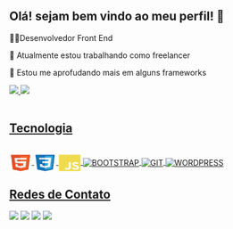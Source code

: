 ## Olá! sejam bem vindo ao meu perfil! 👋

🧑‍💻Desenvolvedor Front End

🔭 Atualmente estou trabalhando como freelancer

🌱 Estou me aprofudando mais em alguns frameworks

  <div>
    <a href="https://github.com/frapereira">
    <img height="180em" src="https://github-readme-stats.vercel.app/api?username=frapereira&show_icons=true&theme=tokyonight&include_all_commits=true&count_private=true"/>
    <img height="180em" src="https://github-readme-stats.vercel.app/api/top-langs/?username=frapereira&layout=compact&langs_count=6&theme=tokyonight"/>
 </div>
 
 <br>
 
 <h2>Tecnologia</h2> 
 
 <div style="display: inline_block"><br>
   <img align="center" alt="HTML" height="30" width="40" src="https://raw.githubusercontent.com/devicons/devicon/master/icons/html5/html5-original.svg">
   <img align="center" alt="CSS" height="30" width="40" src="https://raw.githubusercontent.com/devicons/devicon/master/icons/css3/css3-original.svg">
   <img align="center" alt="Js" height="30" width="40" src="https://raw.githubusercontent.com/devicons/devicon/master/icons/javascript/javascript-plain.svg">
   <img align="center" alt="BOOTSTRAP" height="40" width="50" src="https://cdn.jsdelivr.net/gh/devicons/devicon@latest/icons/bootstrap/bootstrap-original.svg" />
   <img align="center" alt="GIT" height="40" width="50" src="https://cdn.jsdelivr.net/gh/devicons/devicon@latest/icons/git/git-original.svg" />
   <img align="center" alt="WORDPRESS" height="40" width="50" src="https://cdn.jsdelivr.net/gh/devicons/devicon@latest/icons/wordpress/wordpress-plain.svg" />
           
           
           
           
 </div>
 
 <h2>Redes de Contato</h2>
 
 <div> 
 
   <a href="https://www.instagram.com/f_pereira5/" target="_blank"><img src="https://img.shields.io/badge/-Instagram-%23E4405F?style=for-the-badge&logo=instagram&logoColor=white" target="_blank"></a>
   <a href="mailto:0227pereira@gmail.com" target="_blank"><img src="https://img.shields.io/badge/Gmail-D14836?style=for-the-badge&logo=gmail&logoColor=white"></a>
   <a href="https://www.linkedin.com/in/rafaella-ballerini-45875016a" target="_blank"><img src="https://img.shields.io/badge/-LinkedIn-%230077B5?style=for-the-badge&logo=linkedin&logoColor=white" target="_blank"></a> 
   <a href="https://www.linkedin.com/in/francisco-spereira/" target="_blank"><img src="https://img.shields.io/badge/-LinkedIn-%230077B5?style=for-the-badge&logo=linkedin&logoColor=white" target="_blank"></a> 
 
 </div>
